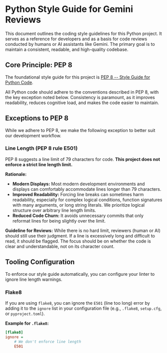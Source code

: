 # Python Style Guide for Gemini Reviews

This document outlines the coding style guidelines for this Python project. It serves as a reference for developers and as a basis for code reviews conducted by humans or AI assistants like Gemini. The primary goal is to maintain a consistent, readable, and high-quality codebase.

## Core Principle: PEP 8

The foundational style guide for this project is [PEP 8 -- Style Guide for Python Code](https://www.python.org/dev/peps/pep-0008/).

All Python code should adhere to the conventions described in PEP 8, with the key exception noted below. Consistency is paramount, as it improves readability, reduces cognitive load, and makes the code easier to maintain.

## Exceptions to PEP 8

While we adhere to PEP 8, we make the following exception to better suit our development workflow.

### Line Length (PEP 8 rule E501)

PEP 8 suggests a line limit of 79 characters for code. **This project does not enforce a strict line length limit.**

**Rationale:**
*   **Modern Displays:** Most modern development environments and displays can comfortably accommodate lines longer than 79 characters.
*   **Improved Readability:** Forcing line breaks can sometimes harm readability, especially for complex logical conditions, function signatures with many arguments, or long string literals. We prioritize logical structure over arbitrary line length limits.
*   **Reduced Code Churn:** It avoids unnecessary commits that only reformat lines for being slightly over the limit.

**Guideline for Reviews:**
While there is no hard limit, reviewers (human or AI) should still use their judgment. If a line is excessively long and difficult to read, it should be flagged. The focus should be on whether the code is clear and understandable, not on its character count.

## Tooling Configuration

To enforce our style guide automatically, you can configure your linter to ignore line length warnings.

### Flake8

If you are using `flake8`, you can ignore the `E501` (line too long) error by adding it to the `ignore` list in your configuration file (e.g., `.flake8`, `setup.cfg`, or `pyproject.toml`).

**Example for `.flake8`:**
```ini
[flake8]
ignore =
    # We don't enforce line length
    E501
```
